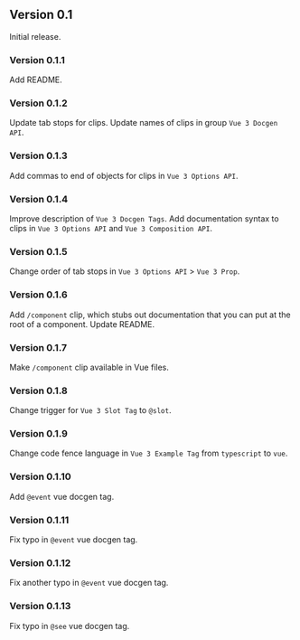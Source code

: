 ## Version 0.1

Initial release.

### Version 0.1.1

Add README.

### Version 0.1.2

Update tab stops for clips.
Update names of clips in group `Vue 3 Docgen API`.

### Version 0.1.3

Add commas to end of objects for clips in `Vue 3 Options API`.

### Version 0.1.4

Improve description of `Vue 3 Docgen Tags`.
Add documentation syntax to clips in `Vue 3 Options API` and `Vue 3 Composition API`.

### Version 0.1.5

Change order of tab stops in `Vue 3 Options API` > `Vue 3 Prop`.

### Version 0.1.6

Add `/component` clip, which stubs out documentation that you can put at the root of a component.
Update README.

### Version 0.1.7

Make `/component` clip available in Vue files.

### Version 0.1.8

Change trigger for `Vue 3 Slot Tag` to `@slot`.

### Version 0.1.9

Change code fence language in `Vue 3 Example Tag` from `typescript` to `vue`.

### Version 0.1.10

Add `@event` vue docgen tag.

### Version 0.1.11

Fix typo in `@event` vue docgen tag.

### Version 0.1.12

Fix another typo in `@event` vue docgen tag.

### Version 0.1.13

Fix typo in `@see` vue docgen tag.
